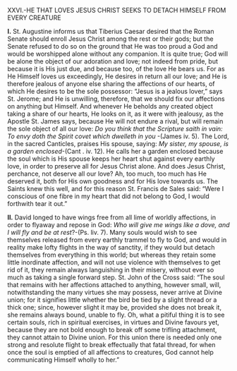 
XXVI.-HE THAT LOVES JESUS CHRIST SEEKS TO DETACH HIMSELF FROM EVERY CREATURE

**I\.** St. Augustine informs us that Tiberius Caesar desired that the Roman Senate should enroll Jesus Christ among the rest or their gods; but the Senate refused to do so on the ground that He was too proud a God and would be worshipped alone without any companion. It is quite true; God will be alone the object of our adoration and love; not indeed from pride, but because it is His just due, and because too, of the love He bears us. For as He Himself loves us exceedingly, He desires in return all our love; and He is therefore jealous of anyone else sharing the affections of our hearts, of which He desires to be the sole possessor: “Jesus is a jealous lover,” says St. Jerome; and He is unwilling, therefore, that we should fix our affections on anything but Himself. And whenever He beholds any created object taking a share of our hearts, He looks on it, as it were with jealousy, as the Apostle St. James says, because He will not endure a rival, but will remain the sole object of all our love: _Do you think that the Scripture saith in vain: To envy doth the Spirit covet which dwelleth in you_ -(James iv. 5). The Lord, in the sacred Canticles, praises His spouse, saying: _My sister, my spouse, is a garden enclosed_-(Cant . iv. 12). He calls her a garden enclosed because the soul which is His spouse keeps her heart shut against every earthly love, in order to preserve all for Jesus Christ alone. And does Jesus Christ, perchance, not deserve all our love? Ah, too much, too much has He deserved it, both for His own goodness and for His love towards us. The Saints knew this well, and for this reason St. Francis de Sales said: “Were I conscious of one fibre in my heart that did not belong to God, I would forthwith tear it out.”

**II\.** David longed to have wings free from all lime of worldly affections, in order to flyaway and repose in God: _Who will give me wings like a dove, and I will fly and be at rest_?-(Ps. liv. 7). Many souls would wish to see themselves released from every earthly trammel to fly to God, and would in reality make lofty flights in the way of sanctity, if they would but detach themselves from everything in this world; but whereas they retain some little inordinate affection, and will not use violence with themselves to get rid of it, they remain always languishing in their misery, without ever so much as taking a single forward step. St. John of the Cross said: “The soul that remains with her affections attached to anything, however small, will, notwithstanding the many virtues she may possess, never arrive at Divine union; for it signifies little whether the bird be tied by a slight thread or a thick one; since, however slight it may be, provided she does not break it, she remains always bound, unable to fly. Oh, what a pitiful thing it is to see certain souls, rich in spiritual exercises, in virtues and Divine favours yet, because they are not bold enough to break off some trifling attachment, they cannot attain to Divine union. For this union there is needed only one strong and resolute flight to break effectually that fatal thread, for when once the soul is emptied of all affections to creatures, God cannot help communicating Himself wholly to her.”


